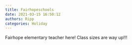```yaml
---
title: Fairhopeschools
date: 2021-03-15 16:50:12
authors: Ripp
categories: Holiday
---
```


 Fairhope elementary teacher here! Class sizes are way up!!!